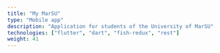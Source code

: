 ```yaml
---
title: "My MarSU"
type: "Mobile app"
description: "Application for students of the University of MarSU"
technologies: ["flutter", "dart", "fish-redux", "rest"]
weight: 41
---
```

